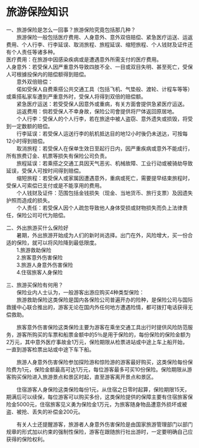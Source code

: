 # 旅游保险知识  

一、旅游保险是怎么一回事？旅游保险究竟包括那几种？  
&emsp;&emsp;旅游保险一般包括医疗费用、人身意外、意外双倍赔偿、紧急医疗运送、运返费用、个人行李、行李延误、取消旅程、旅程延误、缩短旅程、个人钱财及证件还有个人责任等诸多种。  
医疗费用：在旅游中因感染疾病或是遭遇意外所需支付的医疗费用。  
人身意外：若受保人因严重意外导致四肢不全、一目或双目失明、甚至死亡，受保人可根據投保内的赔偿额得到赔偿。  
&emsp;&emsp;意外双倍赔偿：  
&emsp;&emsp;偌如受保人自费乘搭公共交通工具（包括飞机、气垫般、渡轮、计程车等等）或乘搭私家车遭到严重意外时，受保人将得到双倍的赔偿额。  
&emsp;&emsp;紧急医疗运送：若受受保人因意外或重病，有关方面會提供急紧医疗运送。  
&emsp;&emsp;运返费用：倘若受保人不幸身故，保险公司會提供将尸体返回原居地。  
&emsp;&emsp;个人行李：受保人的个人行李，若在旅途中被人盗窃、意外遗失或损毁，将受到一定数额的赔偿。  
&emsp;&emsp;行李延误：若受保人运送行李的航机抵达目的地12小时後仍未送达，可按每12小时得到赔偿。  
&emsp;&emsp;取消旅程：若受保人在保单生效日至起行日内，因严重疾病或意外不能成行，所有旅费订金、机票等损失有保险公司负责。  
&emsp;&emsp;旅程延误：若乘搭之交通工具因天气恶劣、机械故障、工业行动或被骑劫导致延误，受保人可按时间得到赔偿。  
&emsp;&emsp;缩短旅程：若受保人或家属因遭遇意外，重病或死亡，需要提早结束旅程时，受保人可索偿已支付或是不能享用的费用。  
&emsp;&emsp;个人钱财及证件：范围包括金钱损失（现金、当地货币、旅行支票）及因遗失护照而造成的损失。  
&emsp;&emsp;个人责任：若受保人因个人疏忽导致他人身体受损或财物损失而负上法律责任，保险公司可代为赔偿。  

二、外出旅游买什么保险好  
&emsp;&emsp;暑期，外出旅游开始成为人们的新时尚选择。出门在外，风险增大，买一份合适的保险，就可以将风险降到最低限度。  
&emsp;&emsp;1.旅游救助保险  
&emsp;&emsp;2.旅客意外伤害保险  
&emsp;&emsp;3.旅游人身意外伤害保险  
&emsp;&emsp;4.住宿旅客人身保险  

三、旅游买保险有何用？  
&emsp;&emsp;保险业内人士认为，一般游客出游应购买4种类型保险：  
&emsp;&emsp;旅游救助保险这类保险是国内各保险公司普遍开办的险种，是保险公司与国际救援中心联合推出的，游客无论在国内外任何地方遭遇险情，都可拨打电话获得无偿救助。  

&emsp;&emsp;旅客意外伤害保险这类保险主要为游客在乘坐交通工具出行时提供风险防范服务，游客所购买的车票和船票金额中的5％是用于保险的，每份保险的保险金额为2万元，其中意外医疗事故金1万元，保险期限从检票进站或中途上车上船开始，一直到游客检票出站或中途下车下船。  

&emsp;&emsp;旅游人身意外伤害保险参加探险游和惊险游的游客最好购买，这类保险每份保险费为1元，保险金额最高可达1万元，每位游客最多可买10份保险。保险期限从游客购买保险进入旅游景点和景区时起，直至游客离开景点和景区。  

&emsp;&emsp;住宿游客人身保险这类保险每份1元，从住宿之日零时起算，保险期限15天，期满后可以续保，每位游客可以购买多份，这类保险提供的保障主要有住宿旅客保险金5000元，住宿旅客见义勇为保险金1万元，为旅客随身物品遭意外损坏或被盗、被抢、丢失的补偿金200元。  

&emsp;&emsp;有关人士还提醒游客，旅游者人身意外伤害保险是由国家旅游管理部门以部门规章的形式加以约束的强制性保险，游客在跟随旅行社出游时，一定要明确自己应获得的保险权利。  
